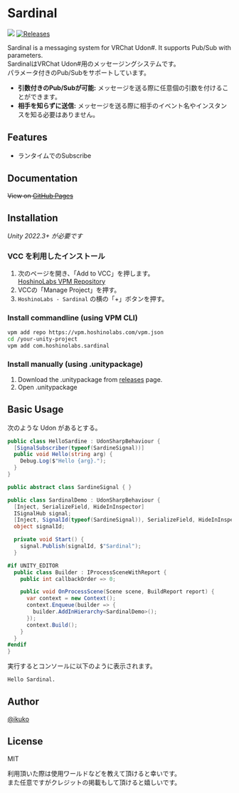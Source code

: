 # Sardinal

![](https://img.shields.io/badge/unity-2022.3+-000.svg)
[![Releases](https://img.shields.io/github/release/hoshinolabs-vrchat/Localization.svg)](https://github.com/hoshinolabs-vrchat/Localization/releases)

Sardinal is a messaging system for VRChat Udon#. It supports Pub/Sub with parameters.  
SardinalはVRChat Udon#用のメッセージングシステムです。  
パラメータ付きのPub/Subをサポートしています。

- **引数付きのPub/Subが可能:** メッセージを送る際に任意個の引数を付けることができます。
- **相手を知らずに送信:** メッセージを送る際に相手のイベント名やインスタンスを知る必要はありません。

## Features

- ランタイムでのSubscribe

## Documentation

~~View on [GitHub Pages](https://sardinal.github.io)~~

## Installation

*Unity 2022.3+ が必要です*

### VCC を利用したインストール

1. 次のページを開き、「Add to VCC」を押します。  
  [HoshinoLabs VPM Repository](https://vpm.hoshinolabs.com/)
2. VCCの「Manage Project」を押す。
3. `HoshinoLabs - Sardinal` の横の「+」ボタンを押す。

### Install commandline (using VPM CLI)

```bash
vpm add repo https://vpm.hoshinolabs.com/vpm.json
cd /your-unity-project
vpm add com.hoshinolabs.sardinal
```

### Install manually (using .unitypackage)

1. Download the .unitypackage from [releases](https://github.com/hoshinolabs-vrchat/Sardinal/releases) page.
2. Open .unitypackage

## Basic Usage

次のような Udon があるとする。

```csharp
public class HelloSardine : UdonSharpBehaviour {
  [SignalSubscriber(typeof(SardineSignal))]
  public void Hello(string arg) {
    Debug.Log($"Hello {arg}.");
  }
}
```

```csharp
public abstract class SardineSignal { }

public class SardinalDemo : UdonSharpBehaviour {
  [Inject, SerializeField, HideInInspector]
  ISignalHub signal;
  [Inject, SignalId(typeof(SardineSignal)), SerializeField, HideInInspector]
  object signalId;

  private void Start() {
    signal.Publish(signalId, $"Sardinal");
  }

#if UNITY_EDITOR
  public class Builder : IProcessSceneWithReport {
    public int callbackOrder => 0;

    public void OnProcessScene(Scene scene, BuildReport report) {
      var context = new Context();
      context.Enqueue(builder => {
        builder.AddInHierarchy<SardinalDemo>();
      });
      context.Build();
    }
  }
#endif
}
```

実行するとコンソールに以下のように表示されます。
```bash
Hello Sardinal.
```

## Author

[@ikuko](https://x.com/magi_ikuko)

## License

MIT  

利用頂いた際は使用ワールドなどを教えて頂けると幸いです。  
また任意ですがクレジットの掲載もして頂けると嬉しいです。
